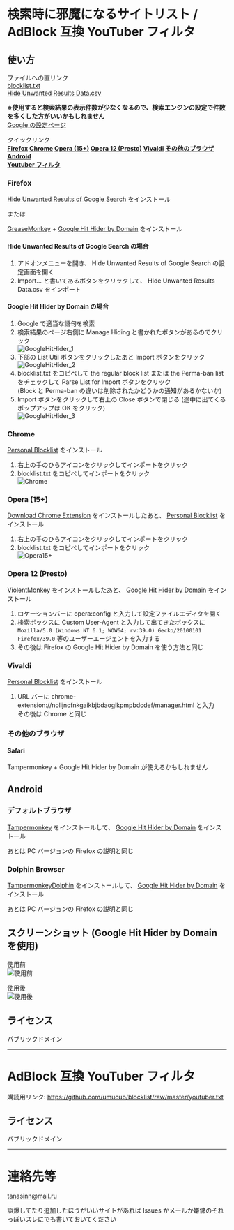 # 検索時に邪魔になるサイトリスト / AdBlock 互換 YouTuber フィルタ
## 使い方
ファイルへの直リンク  
[blocklist.txt](https://github.com/umucub/blocklist/raw/master/blocklist.txt)  
[Hide Unwanted Results Data.csv](https://github.com/umucub/blocklist/raw/master/Hide%20Unwanted%20Results%20Data.csv)  

**※使用すると検索結果の表示件数が少なくなるので、検索エンジンの設定で件数を多くした方がいいかもしれません**  
[Google の設定ページ](https://www.google.co.jp/preferences)

クイックリンク  
**[Firefox](#firefox) [Chrome](#chrome) [Opera (15+)](#opera-15) [Opera 12 (Presto)](#opera-12-presto) [Vivaldi](#vivaldi) [その他のブラウザ](#%E3%81%9D%E3%81%AE%E4%BB%96%E3%81%AE%E3%83%96%E3%83%A9%E3%82%A6%E3%82%B6)  
[Android](#android)**  
**[Youtuber フィルタ](#adblock-%E4%BA%92%E6%8F%9B-youtuber-%E3%83%95%E3%82%A3%E3%83%AB%E3%82%BF)**

### Firefox
[Hide Unwanted Results of Google Search](https://addons.mozilla.org/ja/firefox/addon/hide-unwanted-results-of-go/)
をインストール

または

[GreaseMonkey](https://addons.mozilla.org/ja/firefox/addon/greasemonkey/)
\+
[Google Hit Hider by Domain](https://greasyfork.org/ja/scripts/1682-google-hit-hider-by-domain-search-filter-block-sites)
をインストール

#### Hide Unwanted Results of Google Search の場合
1. アドオンメニューを開き、 Hide Unwanted Results of Google Search の設定画面を開く
2. Import... と書いてあるボタンをクリックして、 Hide Unwanted Results Data.csv をインポート

#### Google Hit Hider by Domain の場合
1. Google で適当な語句を検索
2. 検索結果のページ右側に Manage Hiding と書かれたボタンがあるのでクリック  
![GoogleHitHider_1](./ss/googlehithider_1.png "GoogleHitHider_1")
3. 下部の List Util ボタンをクリックしたあと Import ボタンをクリック  
![GoogleHitHider_2](./ss/googlehithider_2.png "GoogleHitHider_2")
4. blocklist.txt をコピペして the regular block list または the Perma-ban list をチェックして Parse List for Import ボタンをクリック  
 (Block と Perma-ban の違いは削除されたかどうかの通知があるかないか)
5. Import ボタンをクリックして右上の Close ボタンで閉じる (途中に出てくるポップアップは OK をクリック)  
![GoogleHitHider_3](./ss/googlehithider_3.png "GoogleHitHider_3")

### Chrome
[Personal Blocklist](https://chrome.google.com/webstore/detail/personal-blocklist-by-goo/nolijncfnkgaikbjbdaogikpmpbdcdef)
をインストール

1. 右上の手のひらアイコンをクリックしてインポートをクリック
2. blocklist.txt をコピペしてインポートをクリック  
![Chrome](./ss/chrome.png "chrome")

### Opera (15+)
[Download Chrome Extension](https://addons.opera.com/ja/extensions/details/download-chrome-extension-9/)
をインストールしたあと、
[Personal Blocklist](https://chrome.google.com/webstore/detail/personal-blocklist-by-goo/nolijncfnkgaikbjbdaogikpmpbdcdef)
をインストール

1. 右上の手のひらアイコンをクリックしてインポートをクリック
2. blocklist.txt をコピペしてインポートをクリック  
![Opera15+](./ss/opera15+.png "Opera15+")

### Opera 12 (Presto)
[ViolentMonkey](https://addons.opera.com/en/extensions/details/violent-monkey/)
をインストールしたあと、
[Google Hit Hider by Domain](https://greasyfork.org/ja/scripts/1682-google-hit-hider-by-domain-search-filter-block-sites)
をインストール

1. ロケーションバーに opera:config と入力して設定ファイルエディタを開く
2. 検索ボックスに Custom User-Agent と入力して出てきたボックスに  
`Mozilla/5.0 (Windows NT 6.1; WOW64; rv:39.0) Gecko/20100101 Firefox/39.0` 等のユーザーエージェントを入力する
3. その後は Firefox の Google Hit Hider by Domain を使う方法と同じ

### Vivaldi
[Personal Blocklist](https://chrome.google.com/webstore/detail/personal-blocklist-by-goo/nolijncfnkgaikbjbdaogikpmpbdcdef)
をインストール

1. URL バーに chrome-extension://nolijncfnkgaikbjbdaogikpmpbdcdef/manager.html と入力  
その後は Chrome と同じ

### その他のブラウザ
#### Safari
Tampermonkey \+ Google Hit Hider by Domain が使えるかもしれません

## Android
### デフォルトブラウザ
[Tampermonkey](https://play.google.com/store/apps/details?id=net.biniok.tampermonkey)
をインストールして、
[Google Hit Hider by Domain](https://greasyfork.org/ja/scripts/1682-google-hit-hider-by-domain-search-filter-block-sites)
をインストール

あとは PC バージョンの Firefox の説明と同じ

### Dolphin Browser
[TampermonkeyDolphin](https://play.google.com/store/apps/details?id=net.tampermonkey.dolphin)
をインストールして、
[Google Hit Hider by Domain](https://greasyfork.org/ja/scripts/1682-google-hit-hider-by-domain-search-filter-block-sites)
をインストール

あとは PC バージョンの Firefox の説明と同じ

## スクリーンショット (Google Hit Hider by Domain を使用)
使用前  
![使用前](./ss/before.png "使用前")

使用後  
![使用後](./ss/after.png "使用後")

## ライセンス
パブリックドメイン

***

# AdBlock 互換 YouTuber フィルタ
購読用リンク: https://github.com/umucub/blocklist/raw/master/youtuber.txt

## ライセンス
パブリックドメイン

***

# 連絡先等
tanasinn@mail.ru

誤爆してたり追加したほうがいいサイトがあれば Issues かメールか嫌儲のそれっぽいスレにでも書いておいてください
